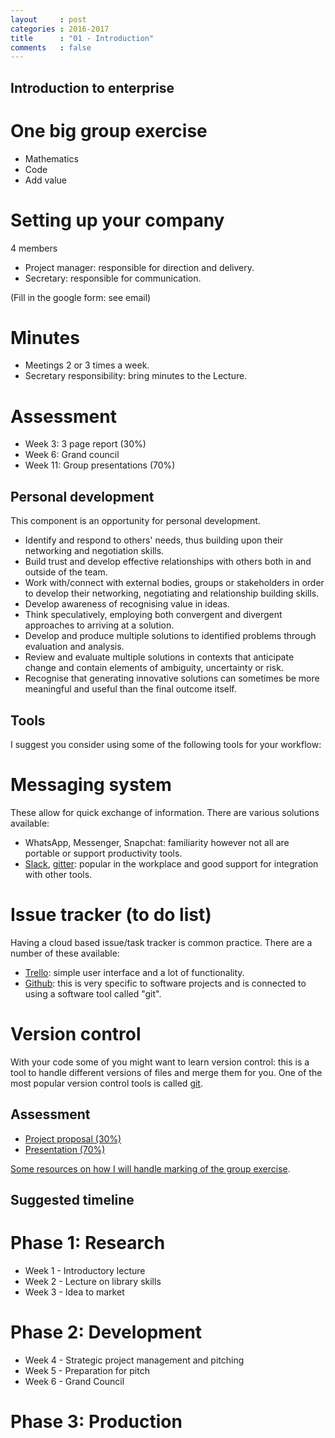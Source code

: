 ```yaml
---
layout     : post
categories : 2016-2017
title      : "01 - Introduction"
comments   : false
---
```



## Introduction to enterprise

# One big group exercise

- Mathematics
- Code
- Add value

# Setting up your company

4 members

- Project manager: responsible for direction and delivery.
- Secretary: responsible for communication.

(Fill in the google form: see email)

# Minutes

- Meetings 2 or 3 times a week.
- Secretary responsibility: bring minutes to the Lecture.

# Assessment

- Week 3: 3 page report (30%)
- Week 6: Grand council
- Week 11: Group presentations (70%)

## Personal development

This component is an opportunity for personal development.

- Identify and respond to others' needs, thus building upon their networking
  and negotiation skills.
- Build trust and develop effective relationships with others both in and
  outside of the team.
- Work with/connect with external bodies, groups or stakeholders in order to
  develop their networking, negotiating and relationship building skills.
- Develop awareness of recognising value in ideas.
- Think speculatively, employing both convergent and divergent approaches to
  arriving at a solution.
- Develop and produce multiple solutions to identified problems through
  evaluation and analysis.
- Review and evaluate multiple solutions in contexts that anticipate change and
  contain elements of ambiguity, uncertainty or risk.
- Recognise that generating innovative solutions can sometimes be more
  meaningful and useful than the final outcome itself.

## Tools

I suggest you consider using some of the following tools for your workflow:

# Messaging system

These allow for quick exchange of information. There are various solutions
available:

- WhatsApp, Messenger, Snapchat: familiarity however not all are portable or
  support productivity tools.
- [Slack](https://slack.com/is), [gitter](https://gitter.im): popular in the
  workplace and good support for integration with other tools.

# Issue tracker (to do list)

Having a cloud based issue/task tracker is common practice. There are a number
of these available:

- [Trello](https://trello.com/): simple user interface and a lot of
  functionality.
- [Github](https://github.com/): this is very specific to software projects and
  is connected to using a software tool called "git".

# Version control

With your code some of you might want to learn version control: this is a tool
to handle different versions of files and merge them for you. One of the most
popular version control tools is called [git](https://git-scm.com/).

## Assessment

- [Project proposal (30%)]({{site.baseurl}}/ent/proposal)
- [Presentation (70%)]({{site.baseurl}}/ent/presentation)

[Some resources on how I will handle marking of the group
exercise](http://vknight.org/Assigning_Fair_Individual_Marks_To_Group_Projects/).

## Suggested timeline

# Phase 1: Research

- Week 1 - Introductory lecture
- Week 2 - Lecture on library skills
- Week 3 - Idea to market

# Phase 2: Development

- Week 4 - Strategic project management and pitching
- Week 5 - Preparation for pitch
- Week 6 - Grand Council

# Phase 3: Production
